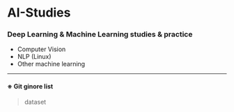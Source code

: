 # AI-Studies
### Deep Learning &amp; Machine Learning studies &amp; practice
* Computer Vision     
* NLP (Linux)   
* Other machine learning   
     
---------------------------------
   
#### ※ Git ginore list
> dataset
